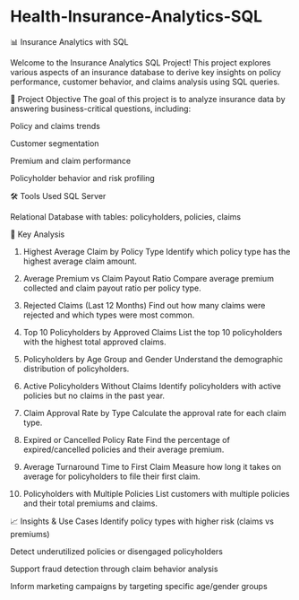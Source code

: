 # Health-Insurance-Analytics-SQL
📊 Insurance Analytics with SQL

Welcome to the Insurance Analytics SQL Project! This project explores various aspects of an insurance database to derive key insights on policy performance, customer behavior, and claims analysis using SQL queries.

🚀 Project Objective
The goal of this project is to analyze insurance data by answering business-critical questions, including:

Policy and claims trends

Customer segmentation

Premium and claim performance

Policyholder behavior and risk profiling

🛠️ Tools Used
SQL Server 

Relational Database with tables: policyholders, policies, claims

📌 Key Analysis 


1. Highest Average Claim by Policy Type
Identify which policy type has the highest average claim amount.



2. Average Premium vs Claim Payout Ratio
Compare average premium collected and claim payout ratio per policy type.


3. Rejected Claims (Last 12 Months)
Find out how many claims were rejected and which types were most common.


4. Top 10 Policyholders by Approved Claims
List the top 10 policyholders with the highest total approved claims.


5. Policyholders by Age Group and Gender
Understand the demographic distribution of policyholders.


6. Active Policyholders Without Claims
Identify policyholders with active policies but no claims in the past year.


7. Claim Approval Rate by Type
Calculate the approval rate for each claim type.


8. Expired or Cancelled Policy Rate
Find the percentage of expired/cancelled policies and their average premium.


9. Average Turnaround Time to First Claim
Measure how long it takes on average for policyholders to file their first claim.


10. Policyholders with Multiple Policies
List customers with multiple policies and their total premiums and claims.


📈 Insights & Use Cases
Identify policy types with higher risk (claims vs premiums)

Detect underutilized policies or disengaged policyholders

Support fraud detection through claim behavior analysis

Inform marketing campaigns by targeting specific age/gender groups
